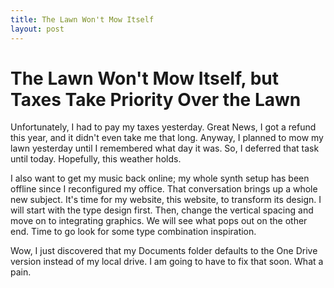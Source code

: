 ```yaml
---
title: The Lawn Won't Mow Itself
layout: post
---
```


# The Lawn Won't Mow Itself, but Taxes Take Priority Over the Lawn

Unfortunately, I had to pay my taxes yesterday. Great News, I got a refund this year, and it didn't even take me that long. Anyway, I planned to mow my lawn yesterday until I remembered what day it was. So, I deferred that task until today. Hopefully, this weather holds. 

I also want to get my music back online; my whole synth setup has been offline since I reconfigured my office. That conversation brings up a whole new subject. It's time for my website, this website, to transform its design. I will start with the type design first. Then, change the vertical spacing and move on to integrating graphics. We will see what pops out on the other end. Time to go look for some type combination inspiration.  

Wow, I just discovered that my Documents folder defaults to the One Drive version instead of my local drive. 
I am going to have to fix that soon. What a pain.

